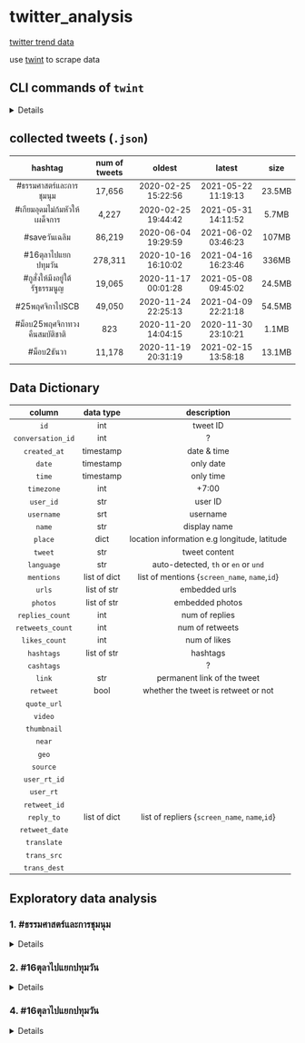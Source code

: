 # twitter_analysis

[twitter trend data](https://getdaytrends.com/thailand/)

use [twint](https://github.com/twintproject/twint) to scrape data

## CLI commands of `twint`

<details>

- `twint -u username` - Scrape all the Tweets of a user (doesn't include retweets but includes replies).
- `twint -s pineapple` - Collect every Tweet containing pineapple from everyone's Tweets.
- `twint -u username -s pineapple` - Scrape all Tweets from the user's timeline containing pineapple.
- `twint -u username --year 2014` - Collect Tweets that were tweeted before 2014.
- `twint -u username --since "2015-12-20 20:30:15"` - Collect Tweets that were tweeted since 2015-12-20 20:30:15.
- `twint -u username --since 2015-12-20` - Collect Tweets that were tweeted since 2015-12-20 00:00:00.
- `twint -u username -o file.csv --csv` - Scrape Tweets and save as a csv file.
- `twint -u username -o file.json --json` - Scrape Tweets and save as a json file.

</details>

## collected tweets (`.json`)

|hashtag|num of tweets|oldest|latest|size|
|:-:|:-:|:-:|:-:|:-:|
|#ธรรมศาสตร์และการชุมนุม|17,656|2020-02-25 15:22:56|2021-05-22 11:19:13|23.5MB|
|#เกียมอุดมไม่ก้มหัวให้เผด็จการ|4,227|2020-02-25 19:44:42|2021-05-31 14:11:52|5.7MB|
|#saveวันเฉลิม|86,219|2020-06-04 19:29:59|2021-06-02 03:46:23|107MB|
|#16ตุลาไปแยกปทุมวัน|278,311|2020-10-16 16:10:02|2021-04-16 16:23:46|336MB|
|#กูสั่งให้มึงอยู่ใต้รัฐธรรมนูญ|19,065|2020-11-17 00:01:28|2021-05-08 09:45:02|24.5MB|
|#25พฤศจิกาไปSCB|49,050|2020-11-24 22:25:13|2021-04-09 22:21:18|54.5MB|
|#ม็อบ25พฤศจิกาทวงคืนสมบัติชาติ|823|2020-11-20 14:04:15|2020-11-30 23:10:21|1.1MB|
|#ม็อบ2ธันวา|11,178|2020-11-19 20:31:19|2021-02-15 13:58:18|13.1MB|

## Data Dictionary

|column|data type|description|
|:-:|:-:|:-:|
|`id`| int | tweet ID |
|`conversation_id`| int | ? |
|`created_at`| timestamp | date & time |
|`date`| timestamp | only date |
|`time`| timestamp | only time |
|`timezone`| int | +7:00 |
|`user_id`| str | user ID |
|`username`| srt | username |
|`name`| str | display name |
|`place`| dict | location information e.g longitude, latitude |
|`tweet`| str | tweet content |
|`language`| str |auto-detected, `th` or `en` or `und`|
|`mentions`| list of dict | list of mentions {`screen_name`, `name`,`id`} |
|`urls`| list of str | embedded urls |
|`photos`| list of str | embedded photos |
|`replies_count`| int | num of replies |
|`retweets_count`| int | num of retweets |
|`likes_count`| int | num of likes |
|`hashtags`| list of str | hashtags |
|`cashtags`|  | ? |
|`link`| str | permanent link of the tweet |
|`retweet`| bool | whether the tweet is retweet or not |
|`quote_url`|  |  |
|`video`|  |  |
|`thumbnail`|  |  |
|`near`|  |  |
|`geo`|  |  |
|`source`|  |  |
|`user_rt_id`|  |  |
|`user_rt`|  |  |
|`retweet_id`|  |  |
|`reply_to`| list of dict | list of repliers {`screen_name`, `name`,`id`} |
|`retweet_date`|  |  |
|`translate`|  |  |
|`trans_src`|  |  |
|`trans_dest`|  |  |

## Exploratory data analysis

### 1. #ธรรมศาสตร์และการชุมนุม

<details>

#### overview

![#ธรรมศาสตร์และการชุมนุม](https://raw.githubusercontent.com/nozomiyamada/twitter_analysis/main/graphs/timeseries/%23ธรรมศาสตร์และการชุมนุม.png)
![#ธรรมศาสตร์และการชุมนุม-2](https://raw.githubusercontent.com/nozomiyamada/twitter_analysis/main/graphs/timeseries/%23ธรรมศาสตร์และการชุมนุม-2.png)
![#ธรรมศาสตร์และการชุมนุม-3](https://raw.githubusercontent.com/nozomiyamada/twitter_analysis/main/graphs/timeseries/%23ธรรมศาสตร์และการชุมนุม-3.png)
![#ธรรมศาสตร์และการชุมนุม-4](https://raw.githubusercontent.com/nozomiyamada/twitter_analysis/main/graphs/timeseries/%23ธรรมศาสตร์และการชุมนุม-4.png)

- total tweets : 17,656
- distinct users : 8,087
- oldest tweet : 2020-02-25 15:22:56
- peak : `2020-02-26`, `2020-08-10`, `2020-09-11`, `2020-09-19`

#### active users & influential tweets

- hashtag duration : 2020-02-24 ~ 2020-02-28
- total tweets : 5,813
- distinct users : 3,732

|num of posts (per person)|num of people|
|:-:|:-:|
|1|2831|
|2|469|
|3|198|
|4|98|
|5|43|
|6|29|
|7|20|
|8|11|
|9|10|
|10|4|
|11|3|
|12|1|
|13|2|
|14|5|
|15|1|
|16|1|
|17|4|
|18|1|
|53|1|


|datetime|username|tweet|retweet|url|
|:-:|:-:|:-:|:-:|:-:|
|2020-02-26 18:12:52|beenobeeta|เมิงงง มธ ประกาศ จะนำ นศ ไปราชดำเนิน  ยังไงดี น้องเค้าเปิดแล้วนะ #ธรรมศาสตร์และการชุมนุม|63250|[link](https://twitter.com/beenobeeta/status/1232624568348495872)|
|2020-02-26 19:03:58|xiaozaoput|"หนังสือก็ต้องอ่าน รัฐบาลก็ต้องด่า" มันส์สุดทีน55555   #ธรรมศาสตร์และการชุมนุม  https://t.co/eZwgrW1Hty|62298|[link](https://twitter.com/Xiaozaoput/status/1232637427203706880)|
|2020-02-26 18:03:50|chennietckjd|อย่างชอบ5555555555555  #ธรรมศาสตร์และการชุมนุม  https://t.co/GNLkXK4ipR|50168|[link](https://twitter.com/chennietckjd/status/1232622292984745984)|
|2020-02-26 21:40:21|pine_js852|น้องคนนี้จังหวะโบ๊บ๊ะมาก ชอบตอนแม่ห้าม  แม่ : แชมป์อย่าไปนะลูก! ช : ได้แม่.. ตอนนี้แม่น้องเค้ารู้ยัง 555555555555 #ธรรมศาสตร์และการชุมนุม  https://t.co/IHcRA3X1Na|46506|[link](https://twitter.com/Pine_js852/status/1232676781519278080)|
|2020-02-26 19:55:02|volleyship|"ตัดมาจากวีดีโอของน้อง  ช่วงท่อนฮุค" น้องๆเฉียบมาก👍🏻 #ไม่ทนไม่ถอยไม่ยอม #ราชมงคลจะไม่ทนอีกต่อไป #ธรรมศาสตร์และการชุมนุม #อภิปรายไม่ใว้วางใจรัฐบาล cr: fb Sumatee Kaongam  https://t.co/b2FG4nGn3H|43683|[link](https://twitter.com/volleyship/status/1232650278941286401)|
|2020-02-26 20:33:17|june16425|ขอพื้นที่ขำก่อนค่ะ555555 #ธรรมศาสตร์และการชุมนุม  https://t.co/bQd1awz6XH|42421|[link](https://twitter.com/june16425/status/1232659904751497216)|
|2020-02-26 21:16:25|realnameismynx|ที่สงสัยคือธรรมศาสตร์เขาทำได้ไงวะ อุดมการณ์ที่แรงชิบหายเพื่อประชาธิปไตย หล่อหลอมนักศึกษาทุกคนเป็นหมื่นๆให้รับใช้ความถูกต้องได้ขนาดนี้อ่ะ 47ปีที่แล้วกับตอนนี้คือไม่เปลี่ยนเลย กูโครตยอมการปลูกฝังจิตสำนึกของสถาบันเขา ยาแรงไม่หยุด #ธรรมศาสตร์และการชุมนุม|40989|[link](https://twitter.com/realnameismynx/status/1232670757899001857)|
|2020-02-26 20:12:30|jellyjubb|อย่างชอบ มันได้มาก55555555555555555555555555555555555555 #ธรรมศาสตร์และการชุมนุม  https://t.co/kRn8gQZE25|40062|[link](https://twitter.com/jellyjubb/status/1232654674374750209)|
|2020-02-26 20:12:09|bkksnow|“สำนักไหนหมายชูประเทศขาติ สำนักนั้นธรรมศาสตร์และการเมือง” #ธรรมศาสตร์และการชุมนุม  https://t.co/mTm6nEkkKA|36563|[link](https://twitter.com/bkksnow/status/1232654584662769664)|
|2020-02-28 19:38:37|iboate|อิสัส ธรรมศาสตร์เอาป้ายไปติดบนผาจำลองจะแกะคือมึงต้องปืนผาอ้ะ 5555555 ... แต่ โดยปกติ ธรรมศาสตร์ไม่แกะอะไรแบบนี้เท่าไหร่นะ คือมึงแค่กวนตีนอ่ะ 555555 #ธรรมศาสตร์และการชุมนุม  https://t.co/p8Ve2Ige7n|36207|[link](https://twitter.com/iBoate/status/1233370924503584769)|


- hashtag duration : 2020-08-08 ~ 2020-08-12
- total tweets : 3,114
- distinct users : 1,710

|num of posts (per person)|num of people|
|:-:|:-:|
|1|1199|
|2|262|
|3|109|
|4|41|
|5|25|
|6|20|
|7|8|
|8|7|
|9|8|
|10|9|
|11|4|
|12|2|
|13|2|
|14|4|
|15|1|
|16|1|
|18|2|
|20|1|
|21|1|
|27|1|
|29|1|
|32|1|
|35|1|

|datetime|username|tweet|retweet|url|
|:-:|:-:|:-:|:-:|:-:|
|2020-08-10 22:42:44|james_talatron|อีกหนึ่งคน ที่เราควรSave และให้กำลังใจ คือท่านอธิการบดี เกศินี วิฑูรชาติ (หรือฮองเฮาของชาวมธ.) ที่ท่านใจกว้าง ไม่ปิดกั้นการชุมนุม แถมไม่รู้ว่าท่านจะโดนอะไรหลังจากนี้ไหม เป็นกำลังใจให้อาจารย์เกศินี และผู้บริหารทุกท่านครับ  #ธรรมศาสตร์จะไม่ทน #ธรรมศาสตร์และการชุมนุม  https://t.co/0gxNo2u3Fq|31476|[link](https://twitter.com/James_Talatron/status/1292848868720181249)|
|2020-08-10 19:16:27|tanawatofficial|ปังมาก Staff แจ้งว่ายอดผู้ชุมนุมทะลุหมื่นแล้วครับ   #ธรรมศาสตร์จะไม่ทน #ธรรมศาสตร์และการชุมนุม  https://t.co/DfEeWvwMs4|25345|[link](https://twitter.com/tanawatofficial/status/1292796954653556738)|
|2020-08-10 22:00:46|inkaewo|สรุป 10 ข้อเรียกร้อง แก้ปัญหาสถาบันพระมหากษัตริย์ โดยแนวร่วม #ธรรมศาสตร์และการชุมนุม  1. ยกเลิก ม.6 ของ รธน. ที่ว่าผู้ใดจะกล่าวหาฟ้องร้องกษัตริย์มิได้ แล้วเพิ่มบทบัญญัติให้สภาผู้แทนราษฎรสามารถพิจารณาความผิดของกษัตริย์ได้ เช่นเดียวกับที่เคยบัญญัติไว้ใน รธน. ฉบับคณะราษฎร|25297|[link](https://twitter.com/InkaewO/status/1292838305952706563)|
|2020-08-10 20:15:10|nomzrim|ปรีดีย์ตอนนั่งดูม็อบมธ.จากสวรรค์ #ธรรมศาสตร์จะไม่ทน #ธรรมศาสตร์และการชุมนุม|22542|[link](https://twitter.com/nomzrim/status/1292811730188288000)|
|2020-08-10 15:45:45|charoenpura|ใครทำป้าย!! ใครคะะะะะ เดี๋ยวตีเลย 55555555555555555 #ธรรมศาสตร์จะไม่ทน #ธรรมศาสตร์และการชุมนุม ตูนไปถึงพร้อมไอติมแปดถังแล้วค่า ^^  https://t.co/5Oe2TaIPNB|21170|[link](https://twitter.com/charoenpura/status/1292743931042476032)|
|2020-08-10 19:24:47|tlhr2014|19.15 ศรีไพร นนทรีย์ นักสหภาพแรงงานประกาศนำแรงงานเข้าร่วมชุมนุมวันที่ 16 สิงหาคม ที่ถนนราชดำเนิน ขณะนี้ลานพญานาคมีผู้เข้าร่วมกิจกรรมเต็มพื้นที่และล้นไปถึงด้านนอก #ธรรมศาสตร์จะไม่ทน #ธรรมศาสตร์และการชุมนุม  https://t.co/mdizVWiYSO|20248|[link](https://twitter.com/TLHR2014/status/1292799052585684992)|
|2020-08-10 17:37:53|choxwarz|"คุณทำให้ใจกลางกรุงเทพฯกลายเป็นทุ่งสังหาร"  #ธรรมศาสตร์จะไม่ทน  #ธรรมศาสตร์และการชุมนุม  https://t.co/8pIDwHl1Bn|16026|[link](https://twitter.com/choxwarz/status/1292772148612751361)|
|2020-08-10 17:51:27|tanawatofficial|ถึง ส.ส. ที่บอกให้หนูไปล้างจานก่อนออกมาชุมนุม หนูล้างจานก่อนออกมาแล้ว และถ้าการเมืองดี แม่หนูมีเครื่องล้างจานไปนานแล้ว  ปังมาก 55555   #ธรรมศาสตร์จะไม่ทน  #ธรรมศาสตร์และการชุมนุม  https://t.co/aIxNjqr5uN|15577|[link](https://twitter.com/tanawatofficial/status/1292775564038701056)|
|2020-08-10 23:53:18|lukkultee|ความคิดที่น่ากลัวของโลกคู่ขนาน //แอดมินบอกให้อดทนรอ? // แต่ลูกเพจหลายคนน่ากลัวมาก //ยังคงเห็นวันที่ 6 ตุลา คือเรื่องถูกต้อง #ธรรมศาสตร์จะไม่ทน #ธรรมศาสตร์และการชุมนุม  https://t.co/sA810pvD5q|13638|[link](https://twitter.com/lukkultee/status/1292866627461976066)|
|2020-08-10 19:56:39|parisjpt|“วันนี้เราจะมาพูดเรื่องสถาบันกษัตริย์อย่างตรงไปตรงมาค่ะ” . รุ้ง ปนัสยา สหภาพนักเรียนนิสิตนักศึกษาแห่งประเทศไทย กล่าวบนเวทีกิจกรรม #ธรรมศาสตร์จะไม่ทน #ธรรมศาสตร์และการชุมนุม ก่อนเริ่มปราศรัยถึงความเท่าเทียมของมนุษย์ทุกคน “ไม่มีใครในโลกนี้เกิดมาพร้อมเลือดสีน้ำเงิน”  https://t.co/6nx0GW8vym|13003|[link](https://twitter.com/parisjpt/status/1292807071369314304)|



</details>

### 2. #16ตุลาไปแยกปทุมวัน

<details>

![#16ตุลาไปแยกปทุมวัน](https://raw.githubusercontent.com/nozomiyamada/twitter_analysis/main/graphs/timeseries/%231616ตุลาไปแยกปทุมวัน.png)
![#16ตุลาไปแยกปทุมวัน-2](https://raw.githubusercontent.com/nozomiyamada/twitter_analysis/main/graphs/timeseries/%231616ตุลาไปแยกปทุมวัน-2.png)

- oldest tweet : 2020-02-25 15:22:56
- peak : 2020-10-16, duration 2 days

</details>


### 4. #16ตุลาไปแยกปทุมวัน

<details>

![#16ตุลาไปแยกปทุมวัน](https://user-images.githubusercontent.com/44984892/120428932-bee72300-c39e-11eb-84cb-f3efaabd6ca9.png)

- total tweets : 278,311
- distinct users : 104,008

|num of posts (per person)|num of people|
|:-:|:-:|
|1|57887|
|2|18127|
|3|9084|
|4|5227|
|5|3304|
|6|2218|
|7|1663|
|8|1230|
|9|937|
|10|711|
|...|...|
|144|1|
|211|1|
|232|1|

#### oldest tweets

|datetime|username|tweet|retweet|url|
|:-:|:-:|:-:|:-:|:-:|
|2020-10-16 16:10:02|uauajutatip|ย้ายมาแยกปทุมวัน เวลาเดิม ลงถนน! #16ตุลาไปราชประสงค์ #16ตุลาไปแยกปทุมวัน|37582|[link](https://twitter.com/uauajutatip/status/1317030029579087872)|
|2020-10-16 16:11:37|humancanspeak|ไปปทุมวันกันหรอ #15ตุลาไปราชประสงค์ #16ตุลาไปราชประสงค์ #16ตุลาไปแยกปทุมวัน|31|[link](https://twitter.com/humancanspeak/status/1317030425886294018)|
|2020-10-16 16:11:46|mybabytenten|ย้ายที่ค่ะ #16ตุลาไปแยกปทุมวัน|569|[link](https://twitter.com/mybabytenten/status/1317030464104800257)|
|2020-10-16 16:12:02|yg24894395|#16ตุลาไปราชประสงค์ #16ตุลาไปแยกปทุมวัน|13|[link](https://twitter.com/YG24894395/status/1317030529137455105)|
|2020-10-16 16:12:08|originality_man|#16ตุลาไปแยกปทุมวัน|8|[link](https://twitter.com/originality_man/status/1317030554500362240)|
|2020-10-16 16:12:37|lycanz14|#16ตุลาไปแยกปทุมวัน|0|[link](https://twitter.com/Lycanz14/status/1317030679033491456)|
|2020-10-16 16:12:38|onedaywellc|#16ตุลาไปราชประสงค์ #16ตุลาไปแยกปทุมวัน|1|[link](https://twitter.com/onedaywellc/status/1317030684091838466)|
|2020-10-16 16:12:58|iam_jiw|แยกปทุมวันครับทุกคน!!  #16ตุลาไปแยกปทุมวัน|165|[link](https://twitter.com/iam_jiw/status/1317030767810076683)|
|2020-10-16 16:13:00|warncc|แยกปทุมวัน ไปๆๆๆๆ #16ตุลาไปแยกปทุมวัน|2|[link](https://twitter.com/WARNCC/status/1317030774038691841)|
|2020-10-16 16:13:03|originality_man|#16ตุลาไปแยกปทุมวัน|9|[link](https://twitter.com/originality_man/status/1317030787502415872)|


#### most frequently retweeted tweets

|datetime|username|tweet|retweet|url|
|:-:|:-:|:-:|:-:|:-:|
|2020-10-16 19:24:30|violettewautier|การชุมนุมต่อสู้เพื่อความยุติธรรม เพื่อประชาธิปไตย โดยไม่ได้ใช้ความรุนแรงของกลุ่มเยาวชน ต้องไม่ถูกปฏิบัติจากคนที่ต้องปกป้องประชาชนแบบนี้ ต้องไม่ใช้ความรุนแรง กลุ่มเยาวชนเค้าตัวเปล่านะคะ ต้องทำขนาดนี้เลยหรอคะ #16ตุลาไปแยกปทุมวัน|151500|[link](https://twitter.com/violettewautier/status/1317078966667128832)|
|2020-10-16 18:59:31|tptourpab|คุณเห็นความแตกต่างของ 2 กลุ่มนี้ไหม คุณเอะใจ มีคำถามอะไรบ้างไหม   #16ตุลาไปแยกปทุมวัน  https://t.co/QSsV7fdKS4|107177|[link](https://twitter.com/tptourpab/status/1317072679023697921)|
|2020-10-16 20:15:42|thebattz|อห โคตรสุดเลยภาพนี้ มือเปล่าๆประจันหน้ากับรถฉีดน้ำอะ 😭😭😭 #16ตุลาไปแยกปทุมวัน  https://t.co/63Pr2GBOn0|94728|[link](https://twitter.com/Thebattz/status/1317091852311408645)|
|2020-10-16 19:18:22|ud_awat|พวกคุณใช้ความรุนแรงแบบนี้กับประชาชนมือเปล่า รับไม่ได้จริงๆ พวกคุณไม่เหลือแม้แต่ความคน ไม่เหลือแล้วจริงๆ. #16ตุลาไปแยกปทุมวัน #หยุดคุกคามประชาชน|91899|[link](https://twitter.com/ud_awat/status/1317077424056590336)|
|2020-10-16 18:58:02|25novemm|เหี้ยมาก น้ำสีฟ้าที่มันฉีดใส่ เป็นเคมีฟิสิกส์ เหมือนตอนอีม็อบฮ่องกง ใช้เป็นหลักฐาน ระบุตัวตนคนในม็อบ สีฟ้า จะติดตัวนานเป็นอาทิตย์ อีเลว อีหน้าสัด #16ตุลาไปแยกปทุมวัน|87483|[link](https://twitter.com/25novemm/status/1317072307269955586)|
|2020-10-16 23:25:11|angangopilan|ล่าสุดหนูพึ่งได้ให้สัมภาษณ์กับสื่อแคนาดา (CBC in Canada, radio: as it Happens)เรื่องที่เกิดขึ้นในวันนี้ เราจะไม่มีวันเงียบ เราจะไม่ยอมให้รัฐปั้นเรื่องในแบบของเขา รุ่นเราคือรุ่นที่หลุดพ้นจากสังคมแห่งการจำยอม dictatorship shall perish, all hail democracy #16ตุลาไปแยกปทุมวัน|86561|[link](https://twitter.com/AngAngOpilan/status/1317139536518946816)|
|2020-10-16 19:10:18|jankzinn|มึงอันนี้เหี้ยมากอะ หลวงพี่เข้าไปไหว้คนขับรถฉีดน้ำอะเห็นแล้วแบบจะร้อง😭 #16ตุลาไปแยกปทุมวัน  https://t.co/rXIsLCEFYG|85091|[link](https://twitter.com/Jankzinn/status/1317075393036259329)|
|2020-10-16 19:21:50|8laryn|เซพพี่คนนี้เค้สด้วยนะคะ เห็นเค้ายืนขวางรถให้มาซักพักแล้ว #16ตุลาไปแยกปทุมวัน  https://t.co/KcmsHEFfbV|84489|[link](https://twitter.com/8laRyn/status/1317078297029734401)|
|2020-10-16 19:25:12|vousjay2|ทุกคนอย่าให้คลิปนี้หายไป ขอร้อง ช่วยรีกันไปเยอะๆๆๆๆๆ ใครเซฟได้เซฟ เผื่อคลิปหายอีกกก #16ตุลาไปแยกปทุมวัน  https://t.co/jnc5NAve2Y|83345|[link](https://twitter.com/vousjay2/status/1317079142521688065)|
|2020-10-16 19:42:08|liszukung|เชี่ยเอ๊ย คุณฐาปนีย์แม่งแนวหน้ามาก มีเสียงแว่วๆพูดอยู่ตลอด "ปิดตา ไม่ต้องห่วงพี่" กุอยากจะรักงานได้สักครึ่งนึงของเขา #16ตุลาไปแยกปทุมวัน  https://t.co/Xh8bzhD6ui|83260|[link](https://twitter.com/liszukung/status/1317083405461409792)|

</details>
